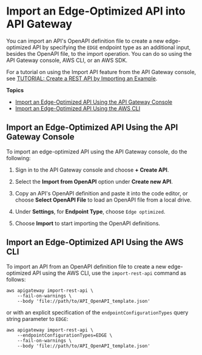 # Import an Edge\-Optimized API into API Gateway<a name="import-edge-optimized-api"></a>

You can import an API's OpenAPI definition file to create a new edge\-optimized API by specifying the `EDGE` endpoint type as an additional input, besides the OpenAPI file, to the import operation\. You can do so using the API Gateway console, AWS CLI, or an AWS SDK\.

For a tutorial on using the Import API feature from the API Gateway console, see [TUTORIAL: Create a REST API by Importing an Example](api-gateway-create-api-from-example.md)\.

**Topics**
+ [Import an Edge\-Optimized API Using the API Gateway Console](#import-edge-optimized-api-with-console)
+ [Import an Edge\-Optimized API Using the AWS CLI](#import-edge-optimized-api-with-awscli)

## Import an Edge\-Optimized API Using the API Gateway Console<a name="import-edge-optimized-api-with-console"></a>

To import an edge\-optimized API using the API Gateway console, do the following:

1.  Sign in to the API Gateway console and choose **\+ Create API**\. 

1.  Select the **Import from OpenAPI** option under **Create new API**\.

1.  Copy an API's OpenAPI definition and paste it into the code editor, or choose **Select OpenAPI File** to load an OpenAPI file from a local drive\.

1.  Under **Settings**, for **Endpoint Type**, choose `Edge optimized`\.

1.  Choose **Import** to start importing the OpenAPI definitions\.

## Import an Edge\-Optimized API Using the AWS CLI<a name="import-edge-optimized-api-with-awscli"></a>

To import an API from an OpenAPI definition file to create a new edge\-optimized API using the AWS CLI, use the `import-rest-api` command as follows:

```
aws apigateway import-rest-api \
    --fail-on-warnings \
    --body 'file://path/to/API_OpenAPI_template.json'
```

or with an explicit specification of the `endpointConfigurationTypes` query string parameter to `EDGE`: 

```
aws apigateway import-rest-api \
    --endpointConfigurationTypes=EDGE \
    --fail-on-warnings \
    --body 'file://path/to/API_OpenAPI_template.json'
```